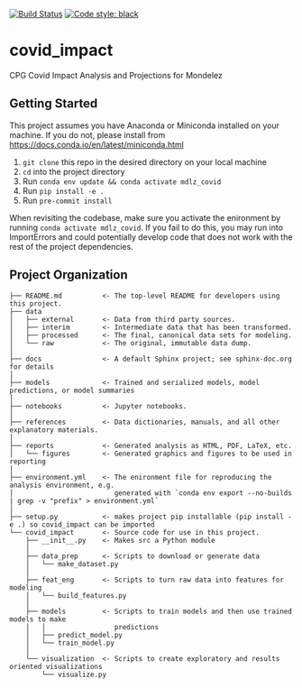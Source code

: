 [![Build Status](https://travis.ibm.com/gbs-mondelez-garage/covid_impact.svg?token=2ZdBCMyxNNWyU7qr4sC6&branch=master)](https://travis.ibm.com/gbs-mondelez-garage/covid_impact) [![Code style: black](https://img.shields.io/badge/code%20style-black-000000.svg)](https://github.com/psf/black)

covid_impact
==============================

CPG Covid Impact Analysis and Projections for Mondelez

Getting Started
------------
This project assumes you have Anaconda or Miniconda installed on your machine. If you do not, please install from https://docs.conda.io/en/latest/miniconda.html

1. `git clone` this repo in the desired directory on your local machine
2. `cd` into the project directory
3. Run `conda env update && conda activate mdlz_covid`
4. Run `pip install -e .`
5. Run `pre-commit install`

When revisiting the codebase, make sure you activate the enironment by running `conda activate mdlz_covid`. If you fail to do this, you may run into ImportErrors and could potentially develop code that does not work with the rest of the project dependencies.

Project Organization
------------

    ├── README.md          <- The top-level README for developers using this project.
    ├── data
    │   ├── external       <- Data from third party sources.
    │   ├── interim        <- Intermediate data that has been transformed.
    │   ├── processed      <- The final, canonical data sets for modeling.
    │   └── raw            <- The original, immutable data dump.
    │
    ├── docs               <- A default Sphinx project; see sphinx-doc.org for details
    │
    ├── models             <- Trained and serialized models, model predictions, or model summaries
    │
    ├── notebooks          <- Jupyter notebooks.
    │
    ├── references         <- Data dictionaries, manuals, and all other explanatory materials.
    │
    ├── reports            <- Generated analysis as HTML, PDF, LaTeX, etc.
    │   └── figures        <- Generated graphics and figures to be used in reporting
    │
    ├── environment.yml    <- The enironment file for reproducing the analysis environment, e.g.
    │                         generated with `conda env export --no-builds | grep -v "prefix" > environment.yml`
    │
    ├── setup.py           <- makes project pip installable (pip install -e .) so covid_impact can be imported
    └── covid_impact       <- Source code for use in this project.
        ├── __init__.py    <- Makes src a Python module
        │
        ├── data_prep      <- Scripts to download or generate data
        │   └── make_dataset.py
        │
        ├── feat_eng       <- Scripts to turn raw data into features for modeling
        │   └── build_features.py
        │
        ├── models         <- Scripts to train models and then use trained models to make
        │   │                 predictions
        │   ├── predict_model.py
        │   └── train_model.py
        │
        └── visualization  <- Scripts to create exploratory and results oriented visualizations
            └── visualize.py
